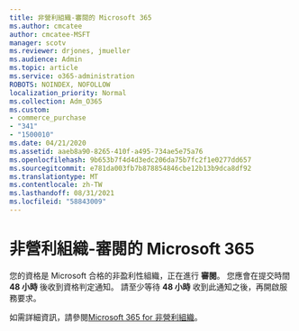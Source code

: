 ```yaml
---
title: 非營利組織-審閱的 Microsoft 365
ms.author: cmcatee
author: cmcatee-MSFT
manager: scotv
ms.reviewer: drjones, jmueller
ms.audience: Admin
ms.topic: article
ms.service: o365-administration
ROBOTS: NOINDEX, NOFOLLOW
localization_priority: Normal
ms.collection: Adm_O365
ms.custom:
- commerce_purchase
- "341"
- "1500010"
ms.date: 04/21/2020
ms.assetid: aaeb8a90-8265-410f-a495-734ae5e75a76
ms.openlocfilehash: 9b653b7f4d4d3edc206da75b7fc2f1e0277dd657
ms.sourcegitcommit: e781da003fb7b878854846cbe12b13b9dca8df92
ms.translationtype: MT
ms.contentlocale: zh-TW
ms.lasthandoff: 08/31/2021
ms.locfileid: "58843009"
---
```

# <a name="microsoft-365-for-nonprofits---under-review"></a>非營利組織-審閱的 Microsoft 365

您的資格是 Microsoft 合格的非盈利性組織，正在進行 **審閱**。 您應會在提交時間 **48 小時** 後收到資格判定通知。 請至少等待 **48 小時** 收到此通知之後，再開啟服務要求。 

如需詳細資訊，請參閱[Microsoft 365 for 非營利組織](https://www.microsoft.com/nonprofits/microsoft-365)。 
